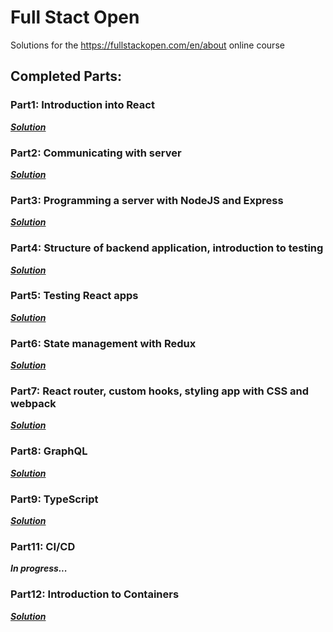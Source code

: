 # Full Stact Open
Solutions for the https://fullstackopen.com/en/about online course

## Completed Parts:

### Part1: Introduction into React
***[Solution](https://github.com/drohal3/fullstackopen-part1)***

### Part2: Communicating with server
***[Solution](https://github.com/drohal3/fullstackopen-part2)***

### Part3: Programming a server with NodeJS and Express
***[Solution](https://github.com/drohal3/fullstackopen-part3)***

### Part4: Structure of backend application, introduction to testing
***[Solution](https://github.com/drohal3/fullstackopen-part4)***

### Part5: Testing React apps
***[Solution](https://github.com/drohal3/fullstackopen-part5)***

### Part6: State management with Redux
***[Solution](https://github.com/drohal3/fullstackopen-part6)***

### Part7: React router, custom hooks, styling app with CSS and webpack
***[Solution](https://github.com/drohal3/fullstackopen-part7)***

### Part8: GraphQL
***[Solution](https://github.com/drohal3/fullstackopen-part8)***

### Part9: TypeScript
***[Solution](https://github.com/drohal3/fullstackopen-part9)***

### Part11: CI/CD
***In progress...***

### Part12: Introduction to Containers
***[Solution](https://github.com/drohal3/fullstackopen-part12)***
